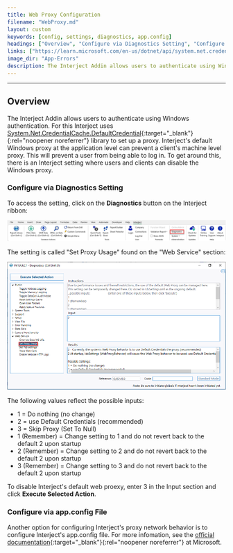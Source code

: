 ```yaml
---
title: Web Proxy Configuration
filename: "WebProxy.md"
layout: custom
keywords: [config, settings, diagnostics, app.config]
headings: ["Overview", "Configure via Diagnostics Setting", "Configure via app.config File"]
links: ["https://learn.microsoft.com/en-us/dotnet/api/system.net.credentialcache.defaultcredentials", "https://learn.microsoft.com/en-us/dotnet/framework/configure-apps/file-schema/network/defaultproxy-element-network-settings"]
image_dir: "App-Errors"
description: The Interject Addin allows users to authenticate using Windows authentication. For this Interject uses the Microsoft DefaultCredential library to set up a proxy.
---
```

* * *

## Overview

The Interject Addin allows users to authenticate using Windows authentication. For this Interject uses [System.Net.CredentialCache.DefaultCredential](https://learn.microsoft.com/en-us/dotnet/api/system.net.credentialcache.defaultcredentials){:target="_blank"}{:rel="noopener noreferrer"} library to set up a proxy. Interject's default Windows proxy at the application level can prevent a client's machine level proxy. This will prevent a user from being able to log in. To get around this, there is an Interject setting where users and clients can disable the Windows proxy.

### Configure via Diagnostics Setting

To access the setting, click on the **Diagnostics** button on the Interject ribbon:

![](/images/App-Errors/DiagnosticsButton.png)
<br>

The setting is called "Set Proxy Usage" found on the "Web Service" section:

![](/images/App-Errors/DiagnosticsSetProxyUsage.png)
<br>

The following values reflect the possible inputs:

- 1 = Do nothing (no change)
- 2 = use Default Credentials (recommended)
- 3 = Skip Proxy (Set To Null)
- 1 (Remember) = Change setting to 1 and do not revert back to the default 2 upon startup
- 2 (Remember) = Change setting to 2 and do not revert back to the default 2 upon startup
- 3 (Remember) = Change setting to 3 and do not revert back to the default 2 upon startup

To disable Interject's default web proexy, enter 3 in the Input section and click **Execute Selected Action**.

### Configure via app.config File

Another option for configuring Interject's proxy network behavior is to configure Interject's app.config file. For more infomation, see the [official documentation](https://learn.microsoft.com/en-us/dotnet/framework/configure-apps/file-schema/network/defaultproxy-element-network-settings){:target="_blank"}{:rel="noopener noreferrer"} at Microsoft.

